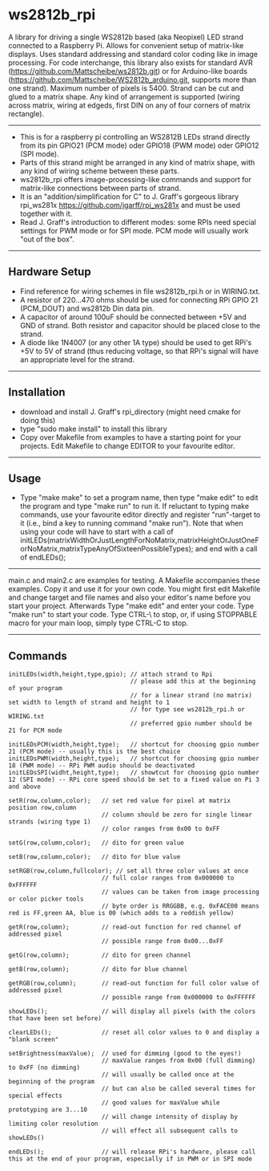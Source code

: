 # ws2812b_rpi
A library for driving a single WS2812b based (aka Neopixel) LED strand connected to a Raspberry Pi. Allows for convenient setup of matrix-like displays. Uses standard addressing and standard color coding like in image processing. For code interchange, this library also exists for standard AVR (https://github.com/Mattscheibe/ws2812b.git) or for Arduino-like boards (https://github.com/Mattscheibe/WS2812b_arduino.git, supports more than one strand).
Maximum number of pixels is 5400. Strand can be cut and glued to a matrix shape. Any kind of arrangement is supported (wiring across matrix, wiring at edgeds, first DIN on any of four corners of matrix rectangle).
- - -
* This is for a raspberry pi controlling an WS2812B LEDs strand directly from its pin GPIO21 (PCM mode) oder GPIO18 (PWM mode) oder GPIO12 (SPI mode).
* Parts of this strand might be arranged in any kind of matrix shape, with any kind of wiring scheme between these parts.
* ws2812b_rpi offers image-processing-like commands and support for matrix-like connections between parts of strand.
* It is an "addition/simplification for C" to J. Graff's gorgeous library rpi_ws281x https://github.com/jgarff/rpi_ws281x and must be used together with it.
* Read J. Graff's introduction to different modes: some RPIs need special settings for PWM mode or for SPI mode. PCM mode will usually work "out of the box".

- - -

## Hardware Setup
* Find reference for wiring schemes in file ws2812b_rpi.h or in WIRING.txt.
* A resistor of 220...470 ohms should be used for connecting RPi GPIO 21 (PCM_DOUT) and ws2812b Din data pin.
* A capacitor of around 100uF should be connected between +5V and GND of strand. Both resistor and capacitor should be placed close to the strand.
* A diode like 1N4007 (or any other 1A type) should be used to get RPi's +5V to 5V of strand (thus reducing voltage, so that RPi's signal will have an appropriate level for the strand.

- - -

## Installation
* download and install J. Graff's rpi_directory (might need cmake for doing this)
* type "sudo make install" to install this library
* Copy over Makefile from examples to have a starting point for your projects. Edit Makefile to change EDITOR to your favourite editor.

- - -

## Usage
* Type "make make" to set a program name, then type "make edit" to edit the program and type "make run" to run it.
If reluctant to typing make commands, use your favourite editor directly and register "run"-target to it (i.e., bind a key
to running command "make run").
Note that when using your code will have to start with a call of
    initLEDs(matrixWidthOrJustLengthForNoMatrix,matrixHeightOrJustOneForNoMatrix,matrixTypeAnyOfSixteenPossibleTypes);
and end with a call of
    endLEDs();

- - -

main.c and main2.c are examples for testing. A Makefile accompanies these examples. Copy it and use it for your own code.
You might first edit Makefile and change target and file names and also your editor's name before you start your project.
Afterwards
Type "make edit" and enter your code.
Type "make run" to start your code.
Type CTRL-\ to stop, or, if using STOPPABLE macro for your main loop, simply type CTRL-C to stop.

- - -

## Commands

```
initLEDs(width,height,type,gpio); // attach strand to Rpi
                                  // please add this at the beginning of your program
                                  // for a linear strand (no matrix) set width to length of strand and height to 1
                                  // for type see ws2812b_rpi.h or WIRING.txt
                                  // preferred gpio number should be 21 for PCM mode

initLEDsPCM(width,height,type);   // shortcut for choosing gpio number 21 (PCM mode) -- usually this is the best choice
initLEDsPWM(width,height,type);   // shortcut for choosing gpio number 18 (PWM mode) -- RPi PWM audio should be deactivated
initLEDsSPI(widht,height,type);   // showtcut for choosing gpio number 12 (SPI mode) -- RPi core speed should be set to a fixed value on Pi 3 and above

setR(row,column,color);   // set red value for pixel at matrix position row,column
                          // column should be zero for single linear strands (wiring type 1)
                          // color ranges from 0x00 to 0xFF

setG(row,column,color);   // dito for green value

setB(row,column,color);   // dito for blue value

setRGB(row,column,fullcolor); // set all three color values at once
                          // full color ranges from 0x000000 to 0xFFFFFF
                          // values can be taken from image processing or color picker tools
                          // byte order is RRGGBB, e.g. 0xFACE00 means red is FF,green AA, blue is 00 (which adds to a reddish yellow)

getR(row,column);         // read-out function for red channel of addressed pixel
                          // possible range from 0x00...0xFF

getG(row,column);         // dito for green channel

getB(row,column);         // dito for blue channel

getRGB(row,column);       // read-out function for full color value of addressed pixel
                          // possible range from 0x000000 to 0xFFFFFF

showLEDs();               // will display all pixels (with the colors that have been set before)

clearLEDs();              // reset all color values to 0 and display a "blank screen"

setBrightness(maxValue);  // used for dimming (good to the eyes!)
                          // maxValue ranges from 0x00 (full dimming) to 0xFF (no dimming)
                          // will usually be called once at the beginning of the program 
                          // but can also be called several times for special effects
                          // good values for maxValue while prototyping are 3...10
                          // will change intensity of display by limiting color resolution
                          // will effect all subsequent calls to showLEDs()

endLEDs();                // will release RPi's hardware, please call this at the end of your program, especially if in PWM or in SPI mode
```
